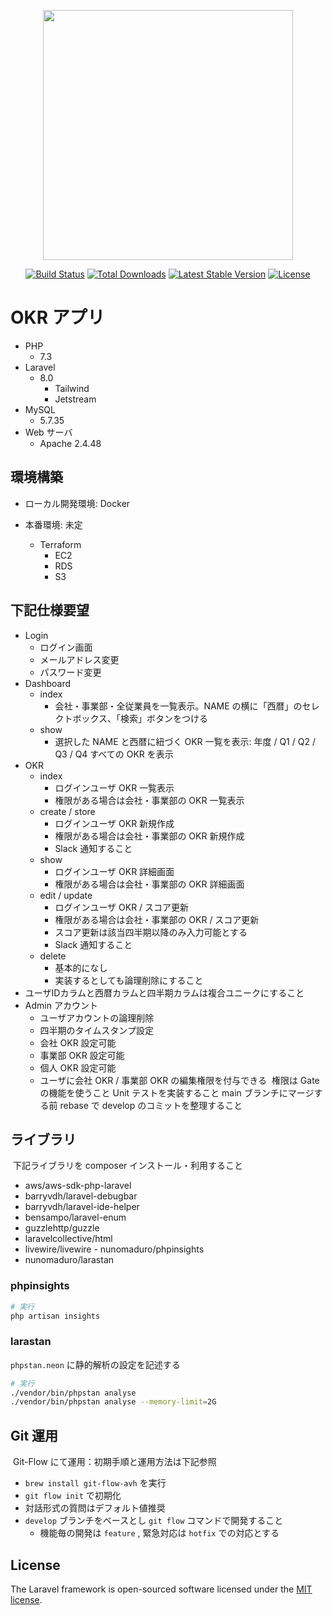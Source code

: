 <p align="center"><a href="https://laravel.com" target="_blank"><img src="https://raw.githubusercontent.com/laravel/art/master/logo-lockup/5%20SVG/2%20CMYK/1%20Full%20Color/laravel-logolockup-cmyk-red.svg" width="400"></a></p>

<p align="center">
<a href="https://travis-ci.org/laravel/framework"><img src="https://travis-ci.org/laravel/framework.svg" alt="Build Status"></a>
<a href="https://packagist.org/packages/laravel/framework"><img src="https://img.shields.io/packagist/dt/laravel/framework" alt="Total Downloads"></a>
<a href="https://packagist.org/packages/laravel/framework"><img src="https://img.shields.io/packagist/v/laravel/framework" alt="Latest Stable Version"></a>
<a href="https://packagist.org/packages/laravel/framework"><img src="https://img.shields.io/packagist/l/laravel/framework" alt="License"></a>
</p>

# OKR アプリ
- PHP
    - 7.3
- Laravel
    - 8.0
    	- Tailwind
    	- Jetstream
- MySQL
	- 5.7.35
- Web サーバ
    - Apache 2.4.48


## 環境構築
- ローカル開発環境: Docker

- 本番環境: 未定
	- Terraform
		- EC2
		- RDS
		- S3
​

## 下記仕様要望
- Login
    - ログイン画面
    - メールアドレス変更
    - パスワード変更
- Dashboard
	- index
		- 会社・事業部・全従業員を一覧表示。NAME の横に「西暦」のセレクトボックス、「検索」ボタンをつける
	- show
		- 選択した NAME と西暦に紐づく OKR 一覧を表示: 年度 / Q1 / Q2 / Q3 / Q4 すべての OKR を表示
- OKR
	- index
		- ログインユーザ OKR 一覧表示
        - 権限がある場合は会社・事業部の OKR 一覧表示
	- create / store
		- ログインユーザ OKR 新規作成
        - 権限がある場合は会社・事業部の OKR 新規作成
		- Slack 通知すること
	- show
		- ログインユーザ OKR 詳細画面
        - 権限がある場合は会社・事業部の OKR 詳細画面
	- edit / update
		- ログインユーザ OKR / スコア更新
        - 権限がある場合は会社・事業部の OKR / スコア更新
		- スコア更新は該当四半期以降のみ入力可能とする
		- Slack 通知すること
	- delete
		- 基本的になし
		- 実装するとしても論理削除にすること
​
- ユーザIDカラムと西暦カラムと四半期カラムは複合ユニークにすること
- Admin アカウント
    - ユーザアカウントの論理削除
    - 四半期のタイムスタンプ設定
    - 会社 OKR 設定可能
    - 事業部 OKR 設定可能
    - 個人 OKR 設定可能
    - ユーザに会社 OKR / 事業部 OKR の編集権限を付与できる
​
権限は Gate の機能を使うこと
Unit テストを実装すること
main ブランチにマージする前 rebase で develop のコミットを整理すること
​

## ライブラリ
​
下記ライブラリを composer インストール・利用すること
​
- aws/aws-sdk-php-laravel
- barryvdh/laravel-debugbar
- barryvdh/laravel-ide-helper
- bensampo/laravel-enum
- guzzlehttp/guzzle
- laravelcollective/html
- livewire/livewire
​- nunomaduro/phpinsights
- nunomaduro/larastan

### phpinsights

```sh
# 実行
php artisan insights
```

### larastan

`phpstan.neon` に静的解析の設定を記述する

```sh
# 実行
./vendor/bin/phpstan analyse
./vendor/bin/phpstan analyse --memory-limit=2G
```

## Git 運用
​
Git-Flow にて運用：初期手順と運用方法は下記参照
-  `brew install git-flow-avh` を実行
-  `git flow init` で初期化
-  対話形式の質問はデフォルト値推奨
- `develop` ブランチをベースとし  `git flow` コマンドで開発すること
  - 機能毎の開発は `feature` , 緊急対応は `hotfix` での対応とする


## License

The Laravel framework is open-sourced software licensed under the [MIT license](https://opensource.org/licenses/MIT).
